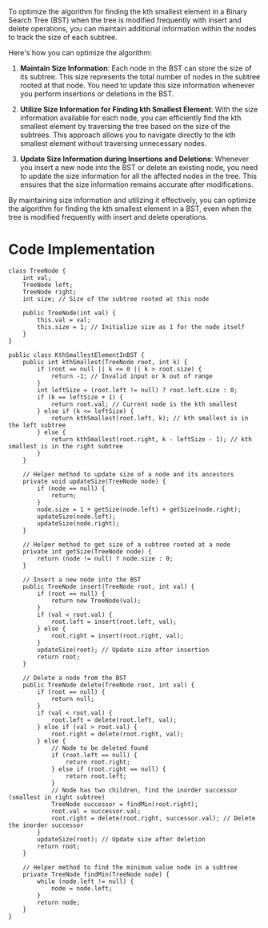 ​To optimize the algorithm for finding the kth smallest element in a Binary Search Tree (BST) when the tree is modified frequently with insert and delete operations, you can maintain additional information within the nodes to track the size of each subtree.

Here's how you can optimize the algorithm:

1. **Maintain Size Information**: Each node in the BST can store the size of its subtree. This size represents the total number of nodes in the subtree rooted at that node. You need to update this size information whenever you perform insertions or deletions in the BST.

2. **Utilize Size Information for Finding kth Smallest Element**: With the size information available for each node, you can efficiently find the kth smallest element by traversing the tree based on the size of the subtrees. This approach allows you to navigate directly to the kth smallest element without traversing unnecessary nodes.

3. **Update Size Information during Insertions and Deletions**: Whenever you insert a new node into the BST or delete an existing node, you need to update the size information for all the affected nodes in the tree. This ensures that the size information remains accurate after modifications.

By maintaining size information and utilizing it effectively, you can optimize the algorithm for finding the kth smallest element in a BST, even when the tree is modified frequently with insert and delete operations.

# Code Implementation

```
class TreeNode {
    int val;
    TreeNode left;
    TreeNode right;
    int size; // Size of the subtree rooted at this node
    
    public TreeNode(int val) {
        this.val = val;
        this.size = 1; // Initialize size as 1 for the node itself
    }
}

public class KthSmallestElementInBST {
    public int kthSmallest(TreeNode root, int k) {
        if (root == null || k <= 0 || k > root.size) {
            return -1; // Invalid input or k out of range
        }
        int leftSize = (root.left != null) ? root.left.size : 0;
        if (k == leftSize + 1) {
            return root.val; // Current node is the kth smallest
        } else if (k <= leftSize) {
            return kthSmallest(root.left, k); // kth smallest is in the left subtree
        } else {
            return kthSmallest(root.right, k - leftSize - 1); // kth smallest is in the right subtree
        }
    }
    
    // Helper method to update size of a node and its ancestors
    private void updateSize(TreeNode node) {
        if (node == null) {
            return;
        }
        node.size = 1 + getSize(node.left) + getSize(node.right);
        updateSize(node.left);
        updateSize(node.right);
    }
    
    // Helper method to get size of a subtree rooted at a node
    private int getSize(TreeNode node) {
        return (node != null) ? node.size : 0;
    }
    
    // Insert a new node into the BST
    public TreeNode insert(TreeNode root, int val) {
        if (root == null) {
            return new TreeNode(val);
        }
        if (val < root.val) {
            root.left = insert(root.left, val);
        } else {
            root.right = insert(root.right, val);
        }
        updateSize(root); // Update size after insertion
        return root;
    }
    
    // Delete a node from the BST
    public TreeNode delete(TreeNode root, int val) {
        if (root == null) {
            return null;
        }
        if (val < root.val) {
            root.left = delete(root.left, val);
        } else if (val > root.val) {
            root.right = delete(root.right, val);
        } else {
            // Node to be deleted found
            if (root.left == null) {
                return root.right;
            } else if (root.right == null) {
                return root.left;
            }
            // Node has two children, find the inorder successor (smallest in right subtree)
            TreeNode successor = findMin(root.right);
            root.val = successor.val;
            root.right = delete(root.right, successor.val); // Delete the inorder successor
        }
        updateSize(root); // Update size after deletion
        return root;
    }
    
    // Helper method to find the minimum value node in a subtree
    private TreeNode findMin(TreeNode node) {
        while (node.left != null) {
            node = node.left;
        }
        return node;
    }
}

```
